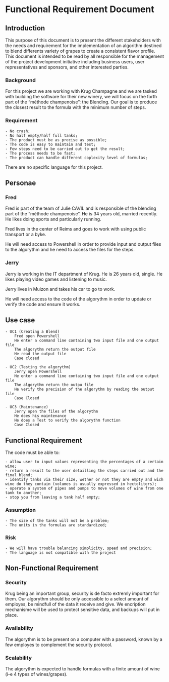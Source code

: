 # Functional Requirement Document

## Introduction

This purpose of this document is to present the different stakeholders with the needs and requirement for the implementation of an algorithm destined to blend differents variety of grapes to create a consistent flavor profile.
This document is intended  to be read by all responsible for the management of the project development initiative including business users, user representatives and sponsors, and other interested parties.

### Background

For this project we are working with Krug Champagne and we are tasked with building the software for their new winery, we will focus on the forth part of the “méthode champenoise”: the Blending.
Our goal is to produce the closest result to the formula with the minimum number of steps.

### Requirement

    - No crash;
    - No half empty/half full tanks;
    - The product must be as precise as possible;
    - The code is easy to maintain and test;
    - Few steps need to be carried out to get the result;
    - The process needs to be fast;
    - The product can handle different coplexity level of formulas;

There are no specific language for this project.

## Personae

### Fred

Fred is part of the team of Julie CAVIL and is responsible of the blending part of the “méthode champenoise”. He is 34 years old, married recently. He likes doing sports and particularly running.

Fred lives in the center of Reims and goes to work with using public transport or a byke.

He will need access to Powershell in order to provide input and output files to the algorythm and he need to access the files for the steps.

### Jerry

Jerry is working in the IT department of Krug. He is 26 years old, single. He likes playing video games
and listening to music.

Jerry lives in Muizon and takes his car to go to work.

He will need access to the code of the algorythm in order to update or verify the code and ensure it works.

## Use case

    - UC1 (Creating a Blend)
        Fred open Powershell
        He enter a command line containing two input file and one output file
        The algorythm return the output file
        He read the output file
        Case closed

    - UC2 (Testing the algorythm)
        Jerry open Powershell
        He enter a command line containing two input file and one output file
        The algorythm return the outpu file
        He verify the precision of the algorythm by reading the output file
        Case Closed
    
    - UC3 (Maintenance)
        Jerry open the files of the algorythm
        He does his maintenance
        He does a Test to verify the algorythm function
        Case Closed

## Functional Requirement

The code must be able to:

    - allow user to input values representing the percentages of a certain wine;
    - return a result to the user detailling the steps carried out and the final blend;
    - identify tanks via their size, wether or not they are empty and wich wine do they contain (volumes is usually expressed in hectoliters);
    - operate a system of pipes and pumps to move volumes of wine from one tank to another;
    - stop you from leaving a tank half empty;

### Assumption

    - The size of the tanks will not be a problem;
    - The units in the formulas are standardized;

### Risk

    - We will have trouble balancing simplicity, speed and precision;
    - The language is not compatible with the project

## Non-Functional Requirement

### Security

Krug being an important group, security is de facto extremly important for them. Our algorythm should be only accessible to a select amount of employes, be mindfull of the data it receive and give. We encription mechanisme will be used to protect sensitive data, and backups will put in place.

### Availability

The algorythm is to be present on a computer with a password, known by a few employes to complement the security protocol.

### Scalability

The algorythm is expected to handle formulas with a finite amount of wine (i-e 4 types of wines/grapes).
